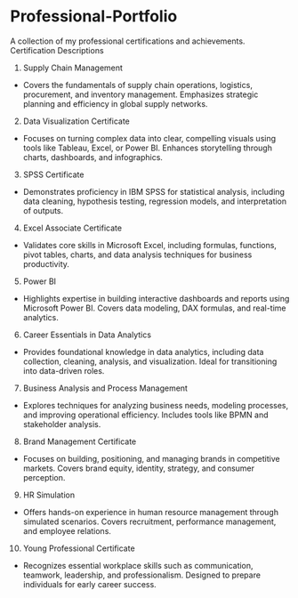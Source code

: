 # Professional-Portfolio
A collection of my professional certifications and achievements.
Certification Descriptions
1) Supply Chain Management
- Covers the fundamentals of supply chain operations, logistics, procurement, and inventory management. Emphasizes strategic planning and efficiency in global supply networks.
2) Data Visualization Certificate
- Focuses on turning complex data into clear, compelling visuals using tools like Tableau, Excel, or Power BI. Enhances storytelling through charts, dashboards, and infographics.
3) SPSS Certificate
- Demonstrates proficiency in IBM SPSS for statistical analysis, including data cleaning, hypothesis testing, regression models, and interpretation of outputs.
4) Excel Associate Certificate
- Validates core skills in Microsoft Excel, including formulas, functions, pivot tables, charts, and data analysis techniques for business productivity.
5) Power BI
- Highlights expertise in building interactive dashboards and reports using Microsoft Power BI. Covers data modeling, DAX formulas, and real-time analytics.
6) Career Essentials in Data Analytics
- Provides foundational knowledge in data analytics, including data collection, cleaning, analysis, and visualization. Ideal for transitioning into data-driven roles.
7) Business Analysis and Process Management
- Explores techniques for analyzing business needs, modeling processes, and improving operational efficiency. Includes tools like BPMN and stakeholder analysis.
8) Brand Management Certificate
- Focuses on building, positioning, and managing brands in competitive markets. Covers brand equity, identity, strategy, and consumer perception.
9) HR Simulation
- Offers hands-on experience in human resource management through simulated scenarios. Covers recruitment, performance management, and employee relations.
10) Young Professional Certificate
- Recognizes essential workplace skills such as communication, teamwork, leadership, and professionalism. Designed to prepare individuals for early career success.
